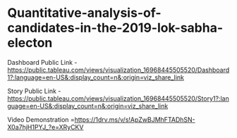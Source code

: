# Quantitative-analysis-of-candidates-in-the-2019-lok-sabha-electon


Dashboard Public Link -https://public.tableau.com/views/visualization_16968445505520/Dashboard1?:language=en-US&:display_count=n&:origin=viz_share_link

Story Public Link -https://public.tableau.com/views/visualization_16968445505520/Story1?:language=en-US&:display_count=n&:origin=viz_share_link

Video Demonstration =https://1drv.ms/v/s!ApZwBJMhFTADhSN-X0a7hjH1PYJ_?e=XRyCKV
